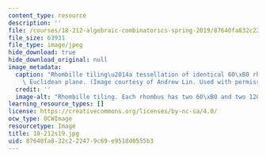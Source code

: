 ```yaml
---
content_type: resource
description: ''
file: /courses/18-212-algebraic-combinatorics-spring-2019/87640fa832c222479c69e9518d0555b3_18-212s19.jpg
file_size: 63931
file_type: image/jpeg
hide_download: true
hide_download_original: null
image_metadata:
  caption: "Rhombille tiling\u2014a tessellation of identical 60\xB0 rhombi on the\
    \ Euclidean plane. (Image courtesy of Andrew Lin. Used with permission.)"
  credit: ''
  image-alt: "Rhombille tiling. Each rhombus has two 60\xB0 and two 120\xB0 angles."
learning_resource_types: []
license: https://creativecommons.org/licenses/by-nc-sa/4.0/
ocw_type: OCWImage
resourcetype: Image
title: 18-212s19.jpg
uid: 87640fa8-32c2-2247-9c69-e9518d0555b3
---
```


